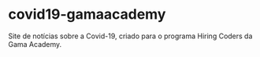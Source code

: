# covid19-gamaacademy
Site de notícias sobre a Covid-19, criado para o programa Hiring Coders da Gama Academy.

